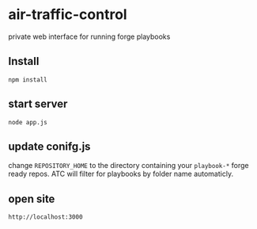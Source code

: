 # air-traffic-control
private web interface for running forge playbooks

## Install
```
npm install
```

## start server
```
node app.js
```

## update conifg.js
change `REPOSITORY_HOME` to the directory containing your `playbook-*` forge ready repos.  ATC will filter for playbooks by folder name automaticly.

## open site
```
http://localhost:3000
```